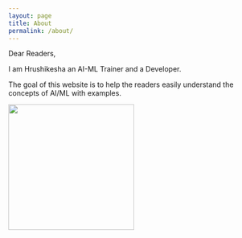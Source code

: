 ```yaml
---
layout: page
title: About
permalink: /about/
---
```


Dear Readers,

I am Hrushikesha an AI-ML Trainer and a Developer.

The goal of this website is to help the readers easily understand the concepts of AI/ML with examples.

<img src="{{ site.baseurl }}/images/photo.png" 
     width="250" 
     height="250" />